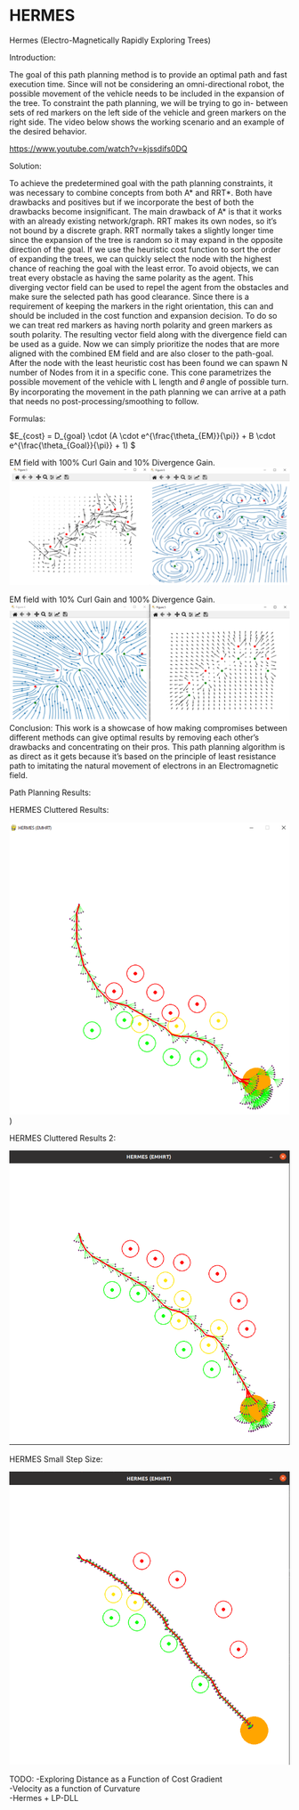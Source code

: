 # HERMES

Hermes (Electro-Magnetically Rapidly Exploring Trees)

Introduction:

The goal of this path planning method is to provide an optimal path and fast execution time. Since will
not be considering an omni-directional robot, the possible movement of the vehicle needs to be
included in the expansion of the tree. To constraint the path planning, we will be trying to go in-
between sets of red markers on the left side of the vehicle and green markers on the right side. The
video below shows the working scenario and an example of the desired behavior.

https://www.youtube.com/watch?v=kjssdifs0DQ

Solution:

To achieve the predetermined goal with the path planning constraints, it was necessary to
combine concepts from both A* and RRT*. Both have drawbacks and positives but if we incorporate the
best of both the drawbacks become insignificant. The main drawback of A* is that it works with an
already existing network/graph. RRT makes its own nodes, so it’s not bound by a discrete graph. RRT
normally takes a slightly longer time since the expansion of the tree is random so it may expand in the
opposite direction of the goal. If we use the heuristic cost function to sort the order of expanding the
trees, we can quickly select the node with the highest chance of reaching the goal with the least error.
To avoid objects, we can treat every obstacle as having the same polarity as the agent. This
diverging vector field can be used to repel the agent from the obstacles and make sure the selected path
has good clearance. Since there is a requirement of keeping the markers in the right orientation, this
can and should be included in the cost function and expansion decision. To do so we can treat red
markers as having north polarity and green markers as south polarity. The resulting vector field along
with the divergence field can be used as a guide. Now we can simply prioritize the nodes that are more
aligned with the combined EM field and are also closer to the path-goal. After the node with the least
heuristic cost has been found we can spawn N number of Nodes from it in a specific cone. This cone
parametrizes the possible movement of the vehicle with L length and 𝜃 angle of possible turn. By
incorporating the movement in the path planning we can arrive at a path that needs no post-processing/smoothing to follow.

Formulas:

$E_{cost} = D_{goal} \cdot (A \cdot e^{\frac{\theta_{EM}}{\pi}} + B \cdot e^{\frac{\theta_{Goal}}{\pi}} + 1) $

EM field with 100% Curl Gain and 10% Divergence Gain.
![EM field with 100% Curl Gain and 10% Divergence Gain](https://raw.githubusercontent.com/Tnzr/HERMES/master/results/EMfield_Curl_100_Div_10_Field%2BMagnitude.png)

EM field with 10% Curl Gain and 100% Divergence Gain.
![EM field with 10% Curl Gain and 100% Divergence Gain](https://raw.githubusercontent.com/Tnzr/HERMES/master/results/EMfield_Curl_10_Div_100_FIeld%2BMagnitude.png)
Conclusion:
This work is a showcase of how making compromises between different methods can give optimal
results by removing each other’s drawbacks and concentrating on their pros. This path planning
algorithm is as direct as it gets because it’s based on the principle of least resistance path to imitating the
natural movement of electrons in an Electromagnetic field.

Path Planning Results:

HERMES Cluttered Results:

![HERMES Cluttered Results](https://raw.githubusercontent.com/Tnzr/HERMES/master/results/Results.png))


HERMES Cluttered Results 2:

![HERMES Cluttered Results 2](https://raw.githubusercontent.com/Tnzr/HERMES/master/results/Results_Obstacles.png)

HERMES Small Step Size:

![HERMES Small Step Size](https://raw.githubusercontent.com/Tnzr/HERMES/master/results/Results_Small_StepSize.png)

TODO:
-Exploring Distance as a Function of Cost Gradient  
-Velocity as a function of Curvature  
-Hermes + LP-DLL  
